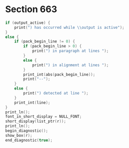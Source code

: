 # Section 663

```c << Finish issuing a diagnostic message for an overfull or underfull hbox >>=
if (output_active) {
    print(") has occurred while \\output is active");
}
else {
    if (pack_begin_line != 0) {
        if (pack_begin_line > 0) {
            print(") in paragraph at lines ");
        }
        else {
            print(") in alignment at lines ");
        }
        print_int(abs(pack_begin_line));
        print("--");
    }
    else {
        print(") detected at line ");
    }
    print_int(line);
}
print_ln();
font_in_short_display = NULL_FONT;
short_display(list_ptr(r));
print_ln();
begin_diagnostic();
show_box(r);
end_diagnostic(true);
```

